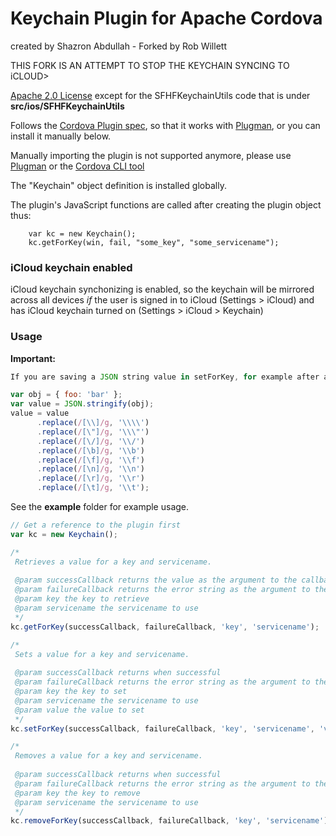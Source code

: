 Keychain Plugin for Apache Cordova
=====================================
created by Shazron Abdullah - Forked by Rob Willett

THIS FORK IS AN ATTEMPT TO STOP THE KEYCHAIN SYNCING TO iCLOUD>

[Apache 2.0 License](http://www.apache.org/licenses/LICENSE-2.0.html) except for the SFHFKeychainUtils code that is under **src/ios/SFHFKeychainUtils**

Follows the [Cordova Plugin spec](http://cordova.apache.org/docs/en/3.0.0/plugin_ref_spec.md), so that it works with [Plugman](https://github.com/apache/cordova-plugman), or you can install it manually below.
 
Manually importing the plugin is not supported anymore, please use [Plugman](http://npmjs.org/plugman)     or the [Cordova CLI tool](http://npmjs.org/cordova)    

The "Keychain" object definition is installed globally. 

The plugin's JavaScript functions are called after creating the plugin object thus:
 
        var kc = new Keychain();
        kc.getForKey(win, fail, "some_key", "some_servicename");

### iCloud keychain enabled

iCloud keychain synchonizing is enabled, so the keychain will be mirrored across all devices *if* the user is signed in to iCloud (Settings > iCloud) and has iCloud keychain turned on (Settings > iCloud > Keychain)

### Usage
        
**Important:**

```js
If you are saving a JSON string value in setForKey, for example after applying JSON.stringify on an object, you must escape the characters in that string, if not you cannot retrieve it using getForKey.        

var obj = { foo: 'bar' };
var value = JSON.stringify(obj);
value = value 
      .replace(/[\\]/g, '\\\\')
      .replace(/[\"]/g, '\\\"')
      .replace(/[\/]/g, '\\/')
      .replace(/[\b]/g, '\\b')
      .replace(/[\f]/g, '\\f')
      .replace(/[\n]/g, '\\n')
      .replace(/[\r]/g, '\\r')
      .replace(/[\t]/g, '\\t');
```

              
See the **example** folder for example usage.

```js
// Get a reference to the plugin first
var kc = new Keychain();

/*
 Retrieves a value for a key and servicename.
 
 @param successCallback returns the value as the argument to the callback when successful
 @param failureCallback returns the error string as the argument to the callback, for a failure
 @param key the key to retrieve
 @param servicename the servicename to use
 */
kc.getForKey(successCallback, failureCallback, 'key', 'servicename');

/*
 Sets a value for a key and servicename.
 
 @param successCallback returns when successful
 @param failureCallback returns the error string as the argument to the callback, for a failure
 @param key the key to set
 @param servicename the servicename to use
 @param value the value to set
 */
kc.setForKey(successCallback, failureCallback, 'key', 'servicename', 'value');

/*
 Removes a value for a key and servicename.
 
 @param successCallback returns when successful
 @param failureCallback returns the error string as the argument to the callback
 @param key the key to remove
 @param servicename the servicename to use
 */
kc.removeForKey(successCallback, failureCallback, 'key', 'servicename');
```
